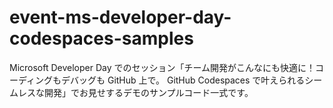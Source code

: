 # event-ms-developer-day-codespaces-samples
Microsoft Developer Day でのセッション「チーム開発がこんなにも快適に！コーディングもデバッグも GitHub 上で。 GitHub Codespaces で叶えられるシームレスな開発」でお見せするデモのサンプルコード一式です。
